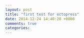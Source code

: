 ```yaml
---
layout: post
title: "first test for octopress"
date: 2014-12-24 14:40:20 +0800
comments: true
categories: 
---
```

